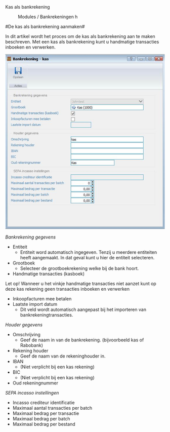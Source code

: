 <properties>
	<page>
		<title>Kas als bankrekening</title>
		<description>Kas als bankrekening</description>
	</page>
	<menu>
		<position>Modules / Bankrekeningen </position> 
		<title>Kas als bankrekening</title>
		<sort>h</sort>
	</menu>
</properties>

#De kas als bankrekening aanmaken#

In dit artikel wordt het proces om de kas als bankrekening aan te maken beschreven. Met een kas als bankrekening kunt u handmatige transacties inboeken en verwerken.

![](images/Bankrekening-kas.JPG)

*Bankrekening gegevens*

- Entiteit
	- Entiteit word automatisch ingegeven. Tenzij u meerdere entiteiten heeft aangemaakt. In dat geval kunt u hier de entiteit selecteren.
- Grootboek
	- Selecteer de grootboekrekening welke bij de bank hoort.
- Handmatige transacties (kasboek)


<div class ="warning"> Let op! Wanneer u het vinkje handmatige transacties niet aanzet kunt op deze kas rekening geen transacties inboeken en verwerken</div>

- Inkoopfacturen mee betalen
- Laatste import datum
	- Dit veld wordt automatisch aangepast bij het importeren van bankrekeningtransacties.

*Houder gegevens*

- Omschrijving
	- Geef de naam in van de bankrekening. (bijvoorbeeld kas of Rabobank)
- Rekening houder
	- Geef de naam van de rekeninghouder in.
- IBAN
	- (Niet verplicht bij een kas rekening)
- BIC
	- (Niet verplicht bij een kas rekening)
- Oud rekeningnummer

*SEPA incasso instellingen*

- Incasso crediteur identificatie
- Maximaal aantal transacties per batch
- Maximaal bedrag per transactie
- Maximaal bedrag per batch
- Maximaal bedrag per bestand